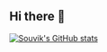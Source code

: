 ## Hi there 👋

<!--
**geothermal-1408/geothermal-1408** is a ✨ _special_ ✨ repository because its `README.md` (this file) appears on your GitHub profile.

Here are some ideas to get you started:

- 🔭 I’m currently working on ...
- 🌱 I’m currently learning ...
- 👯 I’m looking to collaborate on ...
- 🤔 I’m looking for help with ...
- 💬 Ask me about ...
- 📫 How to reach me: ...
- 😄 Pronouns: ...
- ⚡ Fun fact: ...
-->
[![Souvik's GitHub stats](https://github-readme-stats.vercel.app/api?username=geothermal-1408)](https://github.com/geothermal-1408/github-readme-stats)

